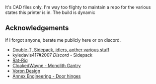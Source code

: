 It's CAD files only.  I'm way too flighty to maintain a repo for the various states this printer is in.  The build is dynamic

## Acknowledgements
If I forgot anyone, berate me publicly here or on discord.

* [Double-T, Sidepack, idlers, aother various stuff ](https://github.com/3DPrintingMods)
* kyledavis417#2007 *Discord* - Sidepack
* [Rat-Rig](https://github.com/Rat-Rig)
* [CloakedWayne - Monolith Gantry](https://github.com/CloakedWayne/Monolith_Gantry_V2-VT)
* [Voron Design](https://github.com/VoronDesign)
* [Annex Engineering - Door hinges](https://github.com/Annex-Engineering)
